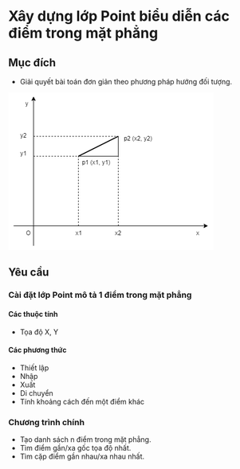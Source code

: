 # Xây dựng lớp Point biểu diễn các điểm trong mặt phẳng

## Mục đích

- Giải quyết bài toán đơn giản theo phương pháp hướng đối tượng.

<img src="img/point2d.png">

## Yêu cầu
### Cài đặt lớp Point mô tả 1 điểm trong mặt phẳng
#### Các thuộc tính
- Tọa độ X, Y
#### Các phương thức
- Thiết lập
- Nhập
- Xuất
- Di chuyển
- Tính khoảng cách đến một điểm khác

### Chương trình chính

- Tạo danh sách n điểm trong mặt phẳng.
- Tìm điểm gần/xa gốc tọa độ nhất.
- Tìm cặp điểm gần nhau/xa nhau nhất.